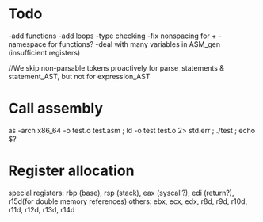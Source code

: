 # Todo
-add functions
-add loops
-type checking
-fix nonspacing for +
-namespace for functions? 
-deal with many variables in ASM_gen (insufficient registers)

//We skip non-parsable tokens proactively for parse_statements & statement_AST, but not for expression_AST


# Call assembly
as -arch x86_64 -o test.o test.asm ;
ld -o test test.o 2> std.err ; ./test ; echo $?

# Register allocation
special registers: rbp (base), rsp (stack), eax (syscall?), edi (return?), r15d(for double memory references)
others: ebx, ecx, edx, r8d, r9d, r10d, r11d, r12d, r13d, r14d